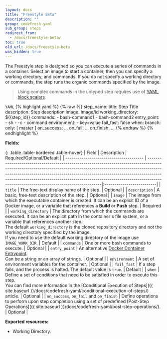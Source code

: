 ```yaml
---
layout: docs
title: "Freestyle Beta"
description: ""
group: codefresh-yaml
sub_group: steps
redirect_from:
  - /docs/freestyle-beta/
toc: true
old_url: /docs/freestyle-beta
was_hidden: true
---
```

The Freestyle step is designed so you can execute a series of commands in a container.
Select an image to start a container, then you can specify a working directory, and commands.
If you do not specify a working directory or commands, the step runs the organic commands specified by the image.

> Using complex commands in the untyped step requires use of [YAML block scalars](http://stackoverflow.com/questions/3790454/in-yaml-how-do-i-break-a-string-over-multiple-lines).

  `YAML`
{% highlight yaml %}
{% raw %}
step_name:
  title: Step Title
  description: Step description
  image: image/id
  working_directory: ${{step_id}}
  commands:
    - bash-command1
    - bash-command2
  entry_point:
    - sh
    - -c
    - command
  environment:
    - key=value
  fail_fast: false
  when:
    branch:
      only: [ master ]
  on_success:
    ...
  on_fail:
    ...
  on_finish:
    ...
{% endraw %}
{% endhighlight %}

**Fields:**

{: .table .table-bordered .table-hover}
| Field                                   | Description                                                                                                                                                                                                                                                                                                                                                                    | Required/Optional/Default |
| --------------------------------------- | -------------------------------------------------------------------------------------------------------------------------------------------------------------------------------------------------------------------------------------------------------------------------------------------------------------------------------------------------------------------------------|:--------------------------|
| `title`                                 | The free-text display name of the step.                                                                                                                                                                                                                                                                                                                                        | Optional                  |
| `description`                           | A basic, free-text description of the step.                                                                                                                                                                                                                                                                                                                                    | Optional                  |
| `image`                                 | The image from which the executable container is created. It can be an explicit ID of a Docker image, or a variable that references a **Build** or **Push** step.                                                                                                                                                                                                              | Required                  |
| `working_directory`                     | The directory from which the commands are executed.  It can be an explicit path in the container's file system, or a variable that references another step.<br>The default `working_directory` is the cloned repository directory and not the working directory specified by the image.<br>If you need to use the default working directory of the image use `IMAGE_WORK_DIR`. | Default                   |
| `commands`                              | One or more bash commands to execute.                                                                                                                                                                                                                                                                                                                                          | Optional                  |
| `entry_point`                           | An alternative [Docker Container Entrypoint](https://docs.docker.com/engine/reference/builder/#/entrypoint). <br>Can be a string or an array of strings.                                                                                                                                                                                                                       | Optional                  |
| `environment`                           | A set of environment variables for the container.                                                                                                                                                                                                                                                                                                                              | Optional                  |
| `fail_fast`                             | If a step fails, and the process is halted. The default value is `true`.                                                                                                                                                                                                                                                                                                       | Default                   |
| `when`                                  | Define a set of conditions that need to be satisfied in order to execute this step.<br>You can find more information in the [Conditional Execution of Steps]({{ site.baseurl }}/docs/codefresh-yaml/conditional-execution-of-steps/) article.                                                                                                          | Optional                  |
| `on_success`, `on_fail` and `on_finish` | Define operations to perform upon step completion using a set of predefined [Post-Step Operations]({{ site.baseurl }}/docs/codefresh-yaml/post-step-operations/).                                                                                                                                                                                      | Optional                  |

**Exported resources:**
- Working Directory.
